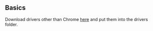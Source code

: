 ## Basics


Download drivers other than Chrome [here](https://selenium-python.readthedocs.io/installation.html) and put them into the drivers folder.
